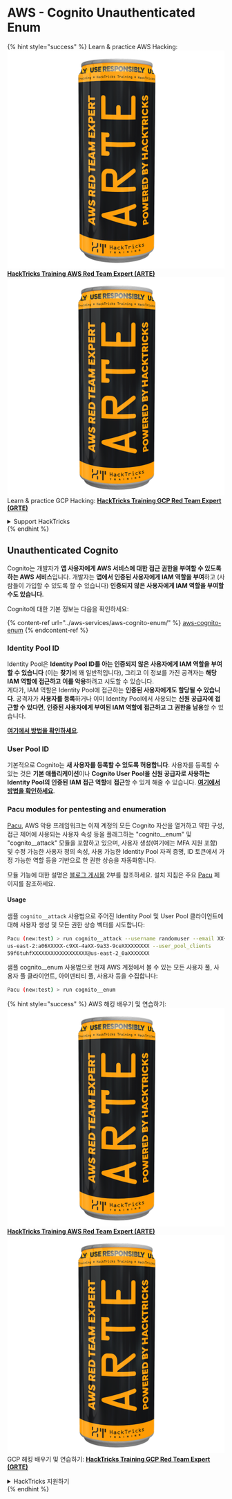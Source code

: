 # AWS - Cognito Unauthenticated Enum

{% hint style="success" %}
Learn & practice AWS Hacking:<img src="../../../.gitbook/assets/image (1) (1) (1).png" alt="" data-size="line">[**HackTricks Training AWS Red Team Expert (ARTE)**](https://training.hacktricks.xyz/courses/arte)<img src="../../../.gitbook/assets/image (1) (1) (1).png" alt="" data-size="line">\
Learn & practice GCP Hacking: <img src="../../../.gitbook/assets/image (2).png" alt="" data-size="line">[**HackTricks Training GCP Red Team Expert (GRTE)**<img src="../../../.gitbook/assets/image (2).png" alt="" data-size="line">](https://training.hacktricks.xyz/courses/grte)

<details>

<summary>Support HackTricks</summary>

* Check the [**subscription plans**](https://github.com/sponsors/carlospolop)!
* **Join the** 💬 [**Discord group**](https://discord.gg/hRep4RUj7f) or the [**telegram group**](https://t.me/peass) or **follow** us on **Twitter** 🐦 [**@hacktricks\_live**](https://twitter.com/hacktricks_live)**.**
* **Share hacking tricks by submitting PRs to the** [**HackTricks**](https://github.com/carlospolop/hacktricks) and [**HackTricks Cloud**](https://github.com/carlospolop/hacktricks-cloud) github repos.

</details>
{% endhint %}

## Unauthenticated Cognito

Cognito는 개발자가 **앱 사용자에게 AWS 서비스에 대한 접근 권한을 부여할 수 있도록 하는 AWS 서비스**입니다. 개발자는 **앱에서 인증된 사용자에게 IAM 역할을 부여**하고 (사람들이 가입할 수 있도록 할 수 있습니다) **인증되지 않은 사용자에게 IAM 역할을 부여할 수도 있습니다**.

Cognito에 대한 기본 정보는 다음을 확인하세요:

{% content-ref url="../aws-services/aws-cognito-enum/" %}
[aws-cognito-enum](../aws-services/aws-cognito-enum/)
{% endcontent-ref %}

### Identity Pool ID

Identity Pool은 **Identity Pool ID를 아는 인증되지 않은 사용자에게 IAM 역할을 부여할 수 있습니다** (이는 **찾기**에 꽤 일반적입니다), 그리고 이 정보를 가진 공격자는 **해당 IAM 역할에 접근하고 이를 악용**하려고 시도할 수 있습니다.\
게다가, IAM 역할은 Identity Pool에 접근하는 **인증된 사용자에게도 할당될 수 있습니다**. 공격자가 **사용자를 등록**하거나 이미 Identity Pool에서 사용되는 **신원 공급자에 접근할 수 있다면**, **인증된 사용자에게 부여된 IAM 역할에 접근하고 그 권한을 남용**할 수 있습니다.

[**여기에서 방법을 확인하세요**](../aws-services/aws-cognito-enum/cognito-identity-pools.md).

### User Pool ID

기본적으로 Cognito는 **새 사용자를 등록할 수 있도록 허용합니다**. 사용자를 등록할 수 있는 것은 **기본 애플리케이션**이나 **Cognito User Pool을 신원 공급자로 사용하는 Identity Pool의 인증된 IAM 접근 역할**에 **접근**할 수 있게 해줄 수 있습니다. [**여기에서 방법을 확인하세요**](../aws-services/aws-cognito-enum/cognito-user-pools.md#registration).

### Pacu modules for pentesting and enumeration

[Pacu](https://github.com/RhinoSecurityLabs/pacu), AWS 악용 프레임워크는 이제 계정의 모든 Cognito 자산을 열거하고 약한 구성, 접근 제어에 사용되는 사용자 속성 등을 플래그하는 "cognito\_\_enum" 및 "cognito\_\_attack" 모듈을 포함하고 있으며, 사용자 생성(여기에는 MFA 지원 포함) 및 수정 가능한 사용자 정의 속성, 사용 가능한 Identity Pool 자격 증명, ID 토큰에서 가정 가능한 역할 등을 기반으로 한 권한 상승을 자동화합니다.

모듈 기능에 대한 설명은 [블로그 게시물](https://rhinosecuritylabs.com/aws/attacking-aws-cognito-with-pacu-p2) 2부를 참조하세요. 설치 지침은 주요 [Pacu](https://github.com/RhinoSecurityLabs/pacu) 페이지를 참조하세요.

#### Usage

샘플 `cognito__attack` 사용법으로 주어진 Identity Pool 및 User Pool 클라이언트에 대해 사용자 생성 및 모든 권한 상승 벡터를 시도합니다:
```bash
Pacu (new:test) > run cognito__attack --username randomuser --email XX+sdfs2@gmail.com --identity_pools
us-east-2:a06XXXXX-c9XX-4aXX-9a33-9ceXXXXXXXXX --user_pool_clients
59f6tuhfXXXXXXXXXXXXXXXXXX@us-east-2_0aXXXXXXX
```
샘플 cognito\_\_enum 사용법으로 현재 AWS 계정에서 볼 수 있는 모든 사용자 풀, 사용자 풀 클라이언트, 아이덴티티 풀, 사용자 등을 수집합니다:
```bash
Pacu (new:test) > run cognito__enum
```
{% hint style="success" %}
AWS 해킹 배우기 및 연습하기:<img src="../../../.gitbook/assets/image (1) (1) (1).png" alt="" data-size="line">[**HackTricks Training AWS Red Team Expert (ARTE)**](https://training.hacktricks.xyz/courses/arte)<img src="../../../.gitbook/assets/image (1) (1) (1).png" alt="" data-size="line">\
GCP 해킹 배우기 및 연습하기: <img src="../../../.gitbook/assets/image (2).png" alt="" data-size="line">[**HackTricks Training GCP Red Team Expert (GRTE)**<img src="../../../.gitbook/assets/image (2).png" alt="" data-size="line">](https://training.hacktricks.xyz/courses/grte)

<details>

<summary>HackTricks 지원하기</summary>

* [**구독 계획**](https://github.com/sponsors/carlospolop) 확인하기!
* **💬 [**Discord 그룹**](https://discord.gg/hRep4RUj7f) 또는 [**텔레그램 그룹**](https://t.me/peass)에 참여하거나 **Twitter** 🐦 [**@hacktricks\_live**](https://twitter.com/hacktricks_live)**를 팔로우하세요.**
* **[**HackTricks**](https://github.com/carlospolop/hacktricks) 및 [**HackTricks Cloud**](https://github.com/carlospolop/hacktricks-cloud) 깃허브 리포지토리에 PR을 제출하여 해킹 팁을 공유하세요.**

</details>
{% endhint %}
